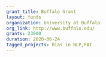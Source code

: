 ```yaml
---
grant_title: Buffalo Grant
layout: funds
organization: University at Buffalo
org_link: http://www.buffalo.edu/
grants: 23000
duration: 2020-06-24
tagged_projects: Bias in NLP,FAI
---
```

